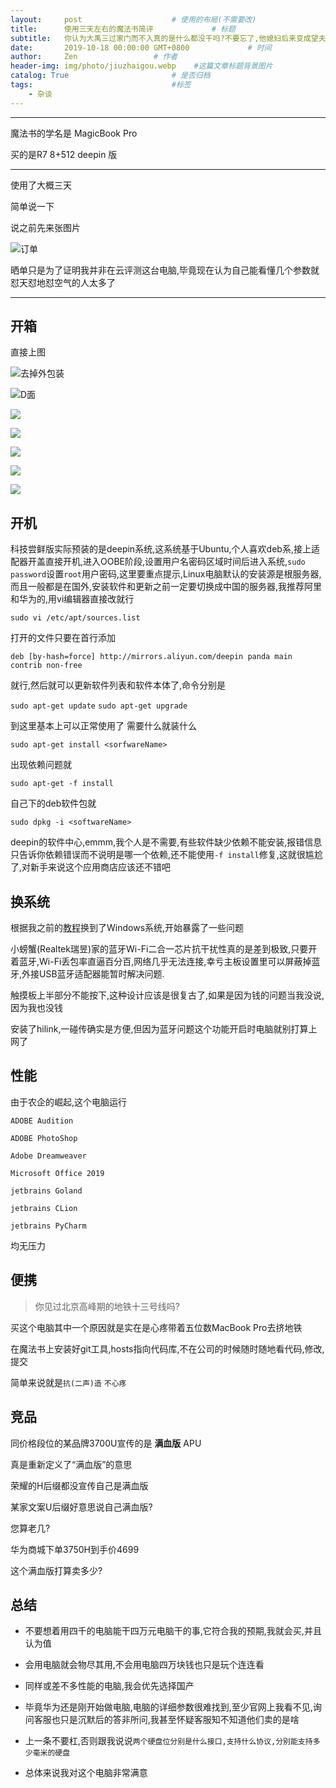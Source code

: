```yaml
---
layout:     post                    # 使用的布局(不需要改)
title:      使用三天左右的魔法书简评             # 标题
subtitle:   你认为大禹三过家门而不入真的是什么都没干吗?不要忘了,他媳妇后来变成望夫石了,而孙悟空是从石头里蹦出来的,关键是,大禹的定海神针还听孙悟空的话;你认为孙悟空当年定住了七仙女,真的什么都没干吗？不然玉帝王母也不会随意发那么大的火,蟠桃园过后也没再见过七仙女了不是么?紧接着就出现了七个葫芦娃,正好七个,为什么他们能像孙悟空一样变成石头?后来,那七个小葫芦天天欺负衣衫不整的蛇精,把蛇精压在下面你以为只是单纯的压住了吗？那七龙珠怎么来的？要知道蛇是产蛋的.后来为什么孙悟空又到处寻找七龙珠?再后来愚公把葫芦娃变得山移开了,放出里面的蛇精,蛇精修炼千年之后为了报答当年的愚公移山救命之恩,找到了愚公转世的许仙,并且嫁给了他.这也就解释了为什么许仙能生下文曲星了,那是猴子儿媳生的啊. #副标题
date:       2019-10-18 00:00:00 GMT+0800             # 时间
author:     Zen                 # 作者
header-img: img/photo/jiuzhaigou.webp    #这篇文章标题背景图片
catalog: True                       # 是否归档
tags:                               #标签
    - 杂谈
---
```

----

魔法书的学名是 MagicBook Pro

买的是R7 8+512 deepin 版

----

使用了大概三天

简单说一下

说之前先来张图片

![订单](https://raw.githubusercontent.com/zhangyiming748/zhangyiming748.github.io/master/img/MagicBook/订单.jpg)

晒单只是为了证明我并非在云评测这台电脑,毕竟现在认为自己能看懂几个参数就怼天怼地怼空气的人太多了

----

## 开箱

直接上图

![](https://s2.ax1x.com/2019/10/18/KVqwcD.jpg "去掉外包装")

![](https://s2.ax1x.com/2019/10/18/KVqR9f.jpg "D面")

![](https://s2.ax1x.com/2019/10/18/KVq0je.jpg)

![](https://s2.ax1x.com/2019/10/18/KVqNh6.jpg)

![](https://s2.ax1x.com/2019/10/18/KVqa9K.jpg)

![](https://s2.ax1x.com/2019/10/18/KVqcNt.jpg)

![](https://s2.ax1x.com/2019/10/18/KVqg4P.jpg)


## 开机

科技尝鲜版实际预装的是deepin系统,这系统基于Ubuntu,个人喜欢deb系,接上适配器开盖直接开机,进入OOBE阶段,设置用户名密码区域时间后进入系统,`sudo password`设置`root`用户密码,这里要重点提示,Linux电脑默认的安装源是根服务器,而且一般都是在国外,安装软件和更新之前一定要切换成中国的服务器,我推荐阿里和华为的,用vi编辑器直接改就行

`sudo vi /etc/apt/sources.list`

打开的文件只要在首行添加

`deb [by-hash=force] http://mirrors.aliyun.com/deepin panda main contrib non-free`

就行,然后就可以更新软件列表和软件本体了,命令分别是

`sudo apt-get update`
`sudo apt-get upgrade`

到这里基本上可以正常使用了
需要什么就装什么

`sudo apt-get install <sorfwareName>`

出现依赖问题就

`sudo apt-get -f install`

自己下的deb软件包就

`sudo dpkg -i <softwareName>`

deepin的软件中心,emmm,我个人是不需要,有些软件缺少依赖不能安装,报错信息只告诉你依赖错误而不说明是哪一个依赖,还不能使用`-f install`修复,这就很尴尬了,对新手来说这个应用商店应该还不错吧

## 换系统

根据我之前的[教程](https://zhangyiming748.github.io/2019/10/12/MagicBook/)换到了Windows系统,开始暴露了一些问题

小螃蟹(Realtek瑞昱)家的蓝牙Wi-Fi二合一芯片抗干扰性真的是差到极致,只要开着蓝牙,Wi-Fi丢包率直逼百分百,网络几乎无法连接,幸亏主板设置里可以屏蔽掉蓝牙,外接USB蓝牙适配器能暂时解决问题.

触摸板上半部分不能按下,这种设计应该是很复古了,如果是因为钱的问题当我没说,因为我也没钱

安装了hilink,一碰传确实是方便,但因为蓝牙问题这个功能开启时电脑就别打算上网了
## 性能

由于农企的崛起,这个电脑运行

`ADOBE Audition`

`ADOBE PhotoShop`

`Adobe Dreamweaver`

`Microsoft Office 2019`

`jetbrains Goland`

`jetbrains CLion`

`jetbrains PyCharm`

均无压力

## 便携

>你见过北京高峰期的地铁十三号线吗?

买这个电脑其中一个原因就是实在是心疼带着五位数MacBook Pro去挤地铁

在魔法书上安装好git工具,hosts指向代码库,不在公司的时候随时随地看代码,修改,提交

简单来说就是`抗(二声)造` `不心疼`

## 竞品

同价格段位的某品牌3700U宣传的是 **满血版** APU

真是重新定义了“满血版”的意思

荣耀的H后缀都没宣传自己是满血版

某家文案U后缀好意思说自己满血版?

您算老几?

华为商城下单3750H到手价4699

这个满血版打算卖多少?

## 总结

+ 不要想着用四千的电脑能干四万元电脑干的事,它符合我的预期,我就会买,并且认为值

+ 会用电脑就会物尽其用,不会用电脑四万块钱也只是玩个连连看

+ 同样或差不多性能的电脑,我会优先选择国产

+ 毕竟华为还是刚开始做电脑,电脑的详细参数很难找到,至少官网上我看不见,询问客服也只是沉默后的答非所问,我甚至怀疑客服知不知道他们卖的是啥

+ 上一条不要杠,否则跟我说说```两个硬盘位分别是什么接口,支持什么协议,分别能支持多少毫米的硬盘```

+ 总体来说我对这个电脑非常满意
